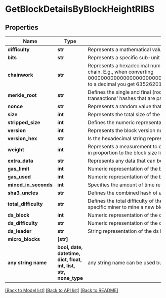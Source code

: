 # GetBlockDetailsByBlockHeightRIBS


## Properties
Name | Type | Description | Notes
------------ | ------------- | ------------- | -------------
**difficulty** | **str** | Represents a mathematical value of how hard it is to find a valid hash for this block. | [optional] 
**bits** | **str** | Represents a specific sub-unit of Zcash. Bits have two-decimal precision | [optional] 
**chainwork** | **str** | Represents a hexadecimal number of all the hashes necessary to produce the current chain. E.g., when converting 0000000000000000000000000000000000000000000086859f7a841475b236fd to a decimal you get 635262017308958427068157 hashes, or 635262 exahashes. | [optional] 
**merkle_root** | **str** | Defines the single and final (root) node of a Merkle tree. It is the combined hash of all transactions&#39; hashes that are part of a blockchain block. | [optional] 
**nonce** | **str** | Represents a random value that can be adjusted to satisfy the Proof of Work. | [optional] 
**size** | **int** | Represents the total size of the block in Bytes. | [optional] 
**stripped_size** | **int** | Defines the numeric representation of the block size excluding the witness data. | [optional] 
**version** | **int** | Represents the block version number. | [optional] 
**version_hex** | **str** | Is the hexadecimal string representation of the block&#39;s version. | [optional] 
**weight** | **int** | Represents a measurement to compare the size of different transactions to each other in proportion to the block size limi | [optional] 
**extra_data** | **str** | Represents any data that can be included by the miner in the block. | [optional] 
**gas_limit** | **int** | Numeric representation of the block gas_limit | [optional] 
**gas_used** | **int** | Numeric representation of the block gas_limit | [optional] 
**mined_in_seconds** | **int** | Specifies the amount of time required for the block to be mined in seconds. | [optional] 
**sha3_uncles** | **str** | Defines the combined hash of all uncles for a given parent. | [optional] 
**total_difficulty** | **str** | Defines the total difficulty of the chain until this block, i.e. how difficult it is for a specific miner to mine a new block. | [optional] 
**ds_block** | **int** | Numeric representation of the ds block | [optional] 
**ds_difficulty** | **str** | Numeric representation of the ds difficulty | [optional] 
**ds_leader** | **str** | String representation of the ds leader | [optional] 
**micro_blocks** | **[str]** |  | [optional] 
**any string name** | **bool, date, datetime, dict, float, int, list, str, none_type** | any string name can be used but the value must be the correct type | [optional]

[[Back to Model list]](../README.md#documentation-for-models) [[Back to API list]](../README.md#documentation-for-api-endpoints) [[Back to README]](../README.md)


